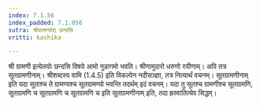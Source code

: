 ```yaml
---
index: 7.1.56
index_padded: 7.1.056
sutra: श्रीग्रामण्योश् छन्दसि
vritti: kashika

---
```

श्री ग्रामणी इत्येतयोः छन्दसि विषये आमो नुडागमो भवति। श्रीणामुदारो धरुणो रयीणाम्। अपि तत्र सूतग्रामणीनाम्। श्रीशब्दस्य वामि (1.4.5) इति विकल्पेन नदीसञ्ज्ञा, तत्र नित्यार्थं वचनम्। सूतग्रामणीनाम् इति यदा सूताश्च ते ग्रामण्यश्च सूतग्रामण्यो भवन्ति तदर्थम् इदं वचनम्। यदा तु सूतश्च ग्रामणीश्च सूतग्रामणि, सूतग्रामणि च सूतग्रामणि च सूतग्रामणि च इति सूतग्रामणीनाम् इति, तदा ह्रस्वातित्येव सिद्धम्।